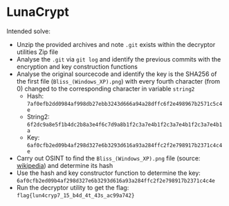 # LunaCrypt

Intended solve:

- Unzip the provided archives and note `.git` exists within the decryptor utilities Zip file
- Analyse the `.git` via `git log` and identify the previous commits with the encryption and key construction functions
- Analyse the original sourcecode and identify the key is the SHA256 of the first file (`Bliss_(Windows_XP).png`) with every fourth character (from 0) changed to the corresponding character in variable `string2`
    - Hash:    `7af0efb2dd0984af998db27ebb3243d666a94a28dffc6f2e498967b2571c5c4e`
    - String2: `6f2dc9a8e5f1b4dc2b8a3e4f6c7d9a8b1f2c3a7e4b1f2c3a7e4b1f2c3a7e4b1a`
    - Key:     `6af0cfb2ed09b4af298d327e6b3293d616a93a284ffc2f2e798917b2371c4c4e`
- Carry out OSINT to find the `Bliss_(Windows_XP).png` file (source: [wikipedia](https://en.wikipedia.org/wiki/Bliss_(image))) and determine its hash
- Use the hash and key constructor function to determine the key: `6af0cfb2ed09b4af298d327e6b3293d616a93a284ffc2f2e798917b2371c4c4e`
- Run the decryptor utility to get the flag: `flag{lun4cryp7_15_b4d_4t_43s_ac99a742}`
